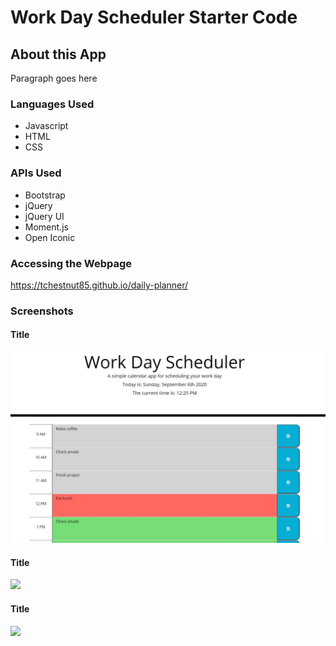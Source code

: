 # Work Day Scheduler Starter Code

## About this App 
Paragraph goes here

### Languages Used
* Javascript
* HTML
* CSS

### APIs Used
* Bootstrap
* jQuery
* jQuery UI
* Moment.js
* Open Iconic

### Accessing the Webpage
https://tchestnut85.github.io/daily-planner/

### Screenshots

#### Title

<img src=./assets/images/screenshot-1.JPG/>

#### Title

<img src=./assets/images/screenshot-2.JPG/>

#### Title

<img src=./assets/images/screenshot-3.JPG/>